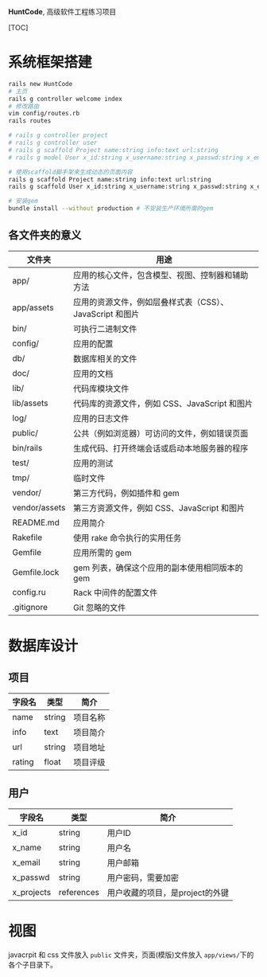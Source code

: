 **HuntCode**, 高级软件工程练习项目

[TOC]

# 系统框架搭建
```zsh
rails new HuntCode
# 主页
rails g controller welcome index
# 修改路由
vim config/routes.rb
rails routes

# rails g controller project
# rails g controller user
# rails g scaffold Project name:string info:text url:string
# rails g model User x_id:string x_username:string x_passwd:string x_email:string x_projects:references

# 使用scaffold脚手架来生成动态的页面内容
rails g scaffold Project name:string info:text url:string
rails g scaffold User x_id:string x_username:string x_passwd:string x_email:string x_projects:references

# 安装gem
bundle install --without production # 不安装生产环境所需的gem
```

## 各文件夹的意义

文件夹 | 用途
------|------
app/ | 应用的核心文件，包含模型、视图、控制器和辅助方法
app/assets | 应用的资源文件，例如层叠样式表（CSS）、JavaScript 和图片
bin/ | 可执行二进制文件
config/ | 应用的配置
db/ | 数据库相关的文件
doc/ | 应用的文档
lib/ | 代码库模块文件
lib/assets | 代码库的资源文件，例如 CSS、JavaScript 和图片
log/ | 应用的日志文件
public/ | 公共（例如浏览器）可访问的文件，例如错误页面
bin/rails | 生成代码、打开终端会话或启动本地服务器的程序
test/ | 应用的测试
tmp/ | 临时文件
vendor/ | 第三方代码，例如插件和 gem
vendor/assets | 第三方资源文件，例如 CSS、JavaScript 和图片
README.md | 应用简介
Rakefile | 使用 rake 命令执行的实用任务
Gemfile | 应用所需的 gem
Gemfile.lock | gem 列表，确保这个应用的副本使用相同版本的 gem
config.ru | Rack 中间件的配置文件
.gitignore | Git 忽略的文件

# 数据库设计

## 项目
字段名 | 类型 | 简介 
----|------|------
name | string | 项目名称
info | text | 项目简介
url | string | 项目地址
rating | float | 项目评级

## 用户
字段名 | 类型 | 简介
-----|------|-----
x_id | string | 用户ID
x_name | string | 用户名
x_email | string | 用户邮箱
x_passwd | string | 用户密码，需要加密
x_projects | references | 用户收藏的项目，是project的外键

# 视图
javacrpit 和 css 文件放入 `public` 文件夹，页面(模版)文件放入 `app/views/`下的各个子目录下。
